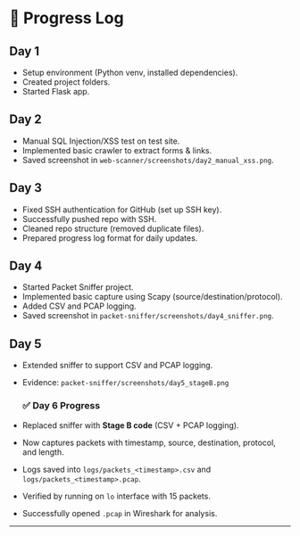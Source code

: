 
# 📅 Progress Log

## Day 1
- Setup environment (Python venv, installed dependencies).
- Created project folders.
- Started Flask app.

## Day 2
- Manual SQL Injection/XSS test on test site.
- Implemented basic crawler to extract forms & links.
- Saved screenshot in `web-scanner/screenshots/day2_manual_xss.png`.

## Day 3
- Fixed SSH authentication for GitHub (set up SSH key).
- Successfully pushed repo with SSH.
- Cleaned repo structure (removed duplicate files).
- Prepared progress log format for daily updates.

## Day 4
- Started Packet Sniffer project.
- Implemented basic capture using Scapy (source/destination/protocol).
- Added CSV and PCAP logging.
- Saved screenshot in `packet-sniffer/screenshots/day4_sniffer.png`.

## Day 5
- Extended sniffer to support CSV and PCAP logging.
- Evidence: `packet-sniffer/screenshots/day5_stageB.png`

  ### ✅ Day 6 Progress
- Replaced sniffer with **Stage B code** (CSV + PCAP logging).
- Now captures packets with timestamp, source, destination, protocol, and length.
- Logs saved into `logs/packets_<timestamp>.csv` and `logs/packets_<timestamp>.pcap`.
- Verified by running on `lo` interface with 15 packets.
- Successfully opened `.pcap` in Wireshark for analysis.



---

